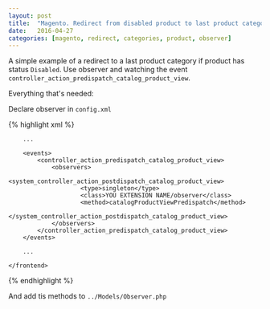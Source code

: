 ```yaml
---
layout: post
title:  "Magento. Redirect from disabled product to last product category."
date:   2016-04-27
categories: [magento, redirect, categories, product, observer]
---
```


A simple example of a redirect to a last product category if product has status `Disabled`. Use observer and watching the event `controller_action_predispatch_catalog_product_view`.

Everything that's needed:

Declare observer in `config.xml`

{% highlight xml %}
    <frontend>
        
        ...
        
        <events>
            <controller_action_predispatch_catalog_product_view>
                <observers>
                    <system_controller_action_postdispatch_catalog_product_view>
                        <type>singleton</type>
                        <class>YOU EXTENSION NAME/observer</class>
                        <method>catalogProductViewPredispatch</method>
                    </system_controller_action_postdispatch_catalog_product_view>
                </observers>
            </controller_action_predispatch_catalog_product_view>
        </events>
        
        ...
        
    </frontend>
{% endhighlight %}


And add tis methods to `../Models/Observer.php`

<script src="https://gist.github.com/evgv/c9294a699394bdd3282caf3b3c50267b.js"></script>
